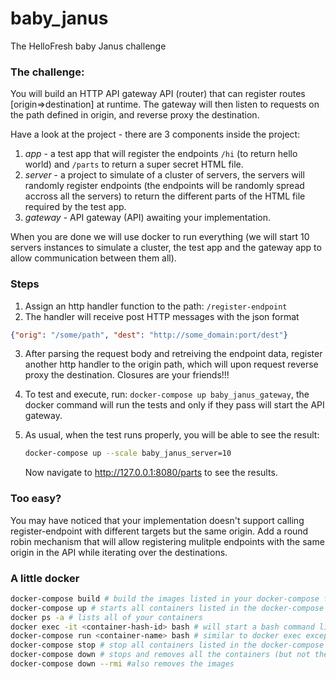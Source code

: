 # baby_janus
The HelloFresh baby Janus challenge

### The challenge:
You will build an HTTP API gateway API (router) that can register routes [origin=>destination] at runtime.
The gateway will then listen to requests on the path defined in origin, and reverse proxy the destination.

Have a look at the project - there are 3 components inside the project:    
1. *app* - a test app that will register the endpoints `/hi` (to return hello world) and `/parts` to return a super secret HTML file.
2. *server* - a project to simulate of a cluster of servers, the servers will randomly register endpoints (the endpoints will be randomly spread accross all the servers) to return the different parts of the HTML file required by the test app.
3. *gateway* - API gateway (API) awaiting your implementation.

When you are done we will use docker to run everything (we will start 10 servers instances to simulate a cluster, the test app and the gateway app to allow communication between them all).
    
### Steps
1. Assign an http handler function to the path: `/register-endpoint`
2. The handler will receive post HTTP messages with the json format

```json
{"orig": "/some/path", "dest": "http://some_domain:port/dest"}
```
3. After parsing the request body and retreiving the endpoint data, register another http handler to the origin path, which will upon request reverse proxy the destination. Closures are your friends!!!
4. To test and execute, run: `docker-compose up baby_janus_gateway`, the docker command will run the tests and only if they pass will start the API gateway.
5. As usual, when the test runs properly, you will be able to see the result:
  
      ``` bash
      docker-compose up --scale baby_janus_server=10
      ```
      Now navigate to http://127.0.0.1:8080/parts to see the results.

### Too easy?
You may have noticed that your implementation doesn't support calling register-endpoint with different targets but the same origin.
Add a round robin mechanism that will allow registering mulitple endpoints with the same origin in the API while iterating over the destinations.

### A little docker
```bash
docker-compose build # build the images listed in your docker-compose file
docker-compose up # starts all containers listed in the docker-compose file
docker ps -a # lists all of your containers
docker exec -it <container-hash-id> bash # will start a bash command line for you inside the container (you can execute many commands - not just bash)
docker-compose run <container-name> bash # similar to docker exec except it will create a new container for you to run bash (or any other command).
docker-compose stop # stop all containers listed in the docker-compose file
docker-compose down # stops and removes all the containers (but not the images)
docker-compose down --rmi #also removes the images
```

